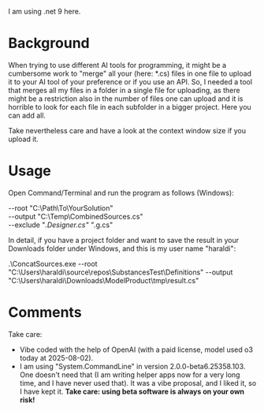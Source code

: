 I am using .net 9 here.

# Background

When trying to use different AI tools for programming, it might be a cumbersome work to "merge" all your (here: *.cs) files in one file to upload it to your AI tool of your preference or if you use an API. So, I needed a tool that merges all my files in a folder in a single file for uploading, as there might be a restriction also in the number of files one can upload and it is horrible to look for each file in each subfolder in a bigger project. Here you can add all.

Take nevertheless care and have a look at the context window size if you upload it.

# Usage

Open Command/Terminal and run the program as follows (Windows):

--root "C:\Path\To\YourSolution" \
    --output "C:\Temp\CombinedSources.cs" \
    --exclude "*.Designer.cs" "*.g.cs"

In detail, if you have a project folder and want to save the result in your Downloads folder under Windows, and this is my user name "haraldi":

.\ConcatSources.exe --root "C:\Users\haraldi\source\repos\SubstancesTest\Definitions" --output "C:\Users\haraldi\Downloads\ModelProduct\tmp\result.cs"

# Comments

Take care:

* Vibe coded with the help of OpenAI (with a paid license, model used o3 today at 2025-08-02).
* I am using "System.CommandLine" in version 2.0.0-beta6.25358.103. One doesn't need that (I am writing helper apps now for a very long time, and I have never used that). It was a vibe proposal, and I liked it, so I have kept it. **Take care: using beta software is always on your own risk!**
